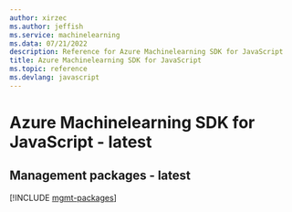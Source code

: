 ```yaml
---
author: xirzec
ms.author: jeffish
ms.service: machinelearning
ms.data: 07/21/2022
description: Reference for Azure Machinelearning SDK for JavaScript
title: Azure Machinelearning SDK for JavaScript
ms.topic: reference
ms.devlang: javascript
---
```

# Azure Machinelearning SDK for JavaScript - latest

## Management packages - latest
[!INCLUDE [mgmt-packages](machinelearning-mgmt-index.md)]